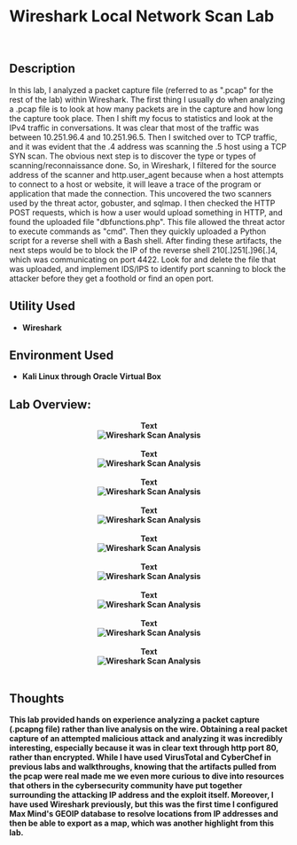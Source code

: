<h1>Wireshark Local Network Scan Lab</h1>

<br />
<h2>Description</h2>
In this lab, I analyzed a packet capture file (referred to as ".pcap" for the rest of the lab) within Wireshark. The first thing I usually do when analyzing a .pcap file is to look at how many packets are in the capture and how long the capture took place. Then I shift my focus to statistics and look at the IPv4 traffic in conversations. It was clear that most of the traffic was between 10.251.96.4 and 10.251.96.5. Then I switched over to TCP traffic, and it was evident that the .4 address was scanning the .5 host using a TCP SYN scan. The obvious next step is to discover the type or types of scanning/reconnaissance done. So, in Wireshark, I filtered for the source address of the scanner and http.user_agent because when a host attempts to connect to a host or website, it will leave a trace of the program or application that made the connection. This uncovered the two scanners used by the threat actor, gobuster, and sqlmap. I then checked the HTTP POST requests, which is how a user would upload something in HTTP, and found the uploaded file "dbfunctions.php". This file allowed the threat actor to execute commands as "cmd". Then they quickly uploaded a Python script for a reverse shell with a Bash shell. After finding these artifacts, the next steps would be to block the IP of the reverse shell 210[.]251[.]96[.]4, which was communicating on port 4422. Look for and delete the file that was uploaded, and implement IDS/IPS to identify port scanning to block the attacker before they get a foothold or find an open port.

<h2>Utility Used</h2>

- <b>Wireshark</b> 

<h2>Environment Used </h2>

- <b>Kali Linux through Oracle Virtual Box

<h2>Lab Overview:</h2>

<p align="center">
Text <br/>
<img src="" alt="Wireshark Scan Analysis"/>
<br />
<br />
Text <br/>
<img src="" alt="Wireshark Scan Analysis"/>
<br />
<br />
  Text <br/>
<img src="" alt="Wireshark Scan Analysis"/>
<br />
<br />
  Text <br/>
<img src="" alt="Wireshark Scan Analysis"/>
<br />
<br />
  Text <br/>
<img src="" alt="Wireshark Scan Analysis"/>
<br />
<br />
  Text <br/>
<img src="" alt="Wireshark Scan Analysis"/>
<br />
<br />
  Text <br/>
<img src="" alt="Wireshark Scan Analysis"/>
<br />
<br />
  Text <br/>
<img src="" alt="Wireshark Scan Analysis"/>
<br />
<br />
  Text <br/>
<img src="" alt="Wireshark Scan Analysis"/>
<br />
<br />
<h2>Thoughts</h2>
This lab provided hands on experience analyzing a packet capture (.pcapng file) rather than live analysis on the wire. Obtaining a real packet capture of an attempted malicious attack and analyzing it was incredibly interesting, especially because it was in clear text through http port 80, rather than encrypted. While I have used VirusTotal and CyberChef in previous labs and walkthroughs, knowing that the artifacts pulled from the pcap were real made me we even more curious to dive into resources that others in the cybersecurity community have put together surrounding the attacking IP address and the exploit itself. Moreover, I have used Wireshark previously, but this was the first time I configured Max Mind's GEOIP database to resolve locations from IP addresses and then be able to export as a map, which was another highlight from this lab. 
<!--
 ```diff
- text in red
+ text in green
! text in orange
# text in gray
@@ text in purple (and bold)@@
```
--!>
